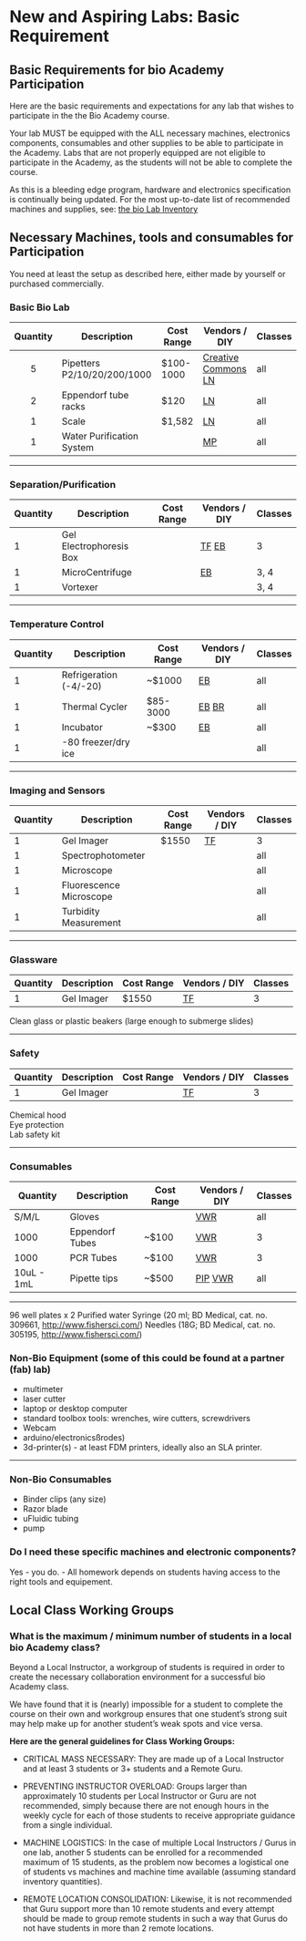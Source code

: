 # New and Aspiring Labs: Basic Requirement

## Basic Requirements for bio Academy Participation

Here are the basic requirements and expectations for any lab that wishes to participate in the the Bio Academy course.

Your lab MUST be equipped with the ALL necessary machines, electronics components, consumables and other supplies to be able to participate in the Academy. Labs that are not properly equipped are not eligible to participate in the Academy, as the students will not be able to complete the course.

As this is a bleeding edge program, hardware and electronics specification is continually being updated. For the most up-to-date list of recommended machines and supplies, see: [the bio Lab Inventory ](http://bio.academany.org/doc/inventory)

## Necessary Machines, tools and consumables for Participation

You need at least the setup as described here, either made by yourself or purchased commercially.

### Basic Bio Lab
|Quantity  | Description              | Cost Range  | Vendors / DIY                            | Classes  |
|:---:     | ---                      | ---         | ---                                  | ---      |
| 5 | Pipetters P2/10/20/200/1000  | $100-1000 | [Creative Commons](https://creativecommons.org) [LN](http://www.pipette.com/vwrpipettes?gclid=CNXDnO2bxscCFdKPHwodzesN1A) | all      |
| 2 | Eppendorf tube racks         | $120      | [LN](http://www.pipette.com/public/Landing.aspx?lid=78&sbr=5165&sbn=Pipette.com%20Tube%20Racks%20and%20Holders)| all      |
| 1 | Scale        | $1,582        | [LN](http://www.pipette.com/Balances?sbr=3545&sbn=A&D%20FC-i%20Series%20Scale)     | all      |
| 1 | Water Purification System    |             | [MP](http://tinyurl.com/gw3xafv)                             | all      |

---------------------------
### Separation/Purification
|Quantity  | Description              | Cost Range  | Vendors / DIY                             | Classes  |
|---       | ---                      | ---         | ---                                  | ---      |
| 1         | Gel Electrophoresis Box  |             | [TF](http://tiny.cc/gelelectbox) [EB](http://tinyurl.com/gsgh5wp)   | 3        |
| 1         | MicroCentrifuge          |             | [EB](http://www.ebay.com/bhp/microcentrifuge)                       |                           3, 4     |
| 1         | Vortexer                 |             |                                                                      |                           3, 4     |

-------------------------
### Temperature Control
|Quantity  | Description              | Cost Range  | Vendors   / DIY                           | Classes  |
|---       | ---                      | ---         | ---                                  | ---      |
| 1 | Refrigeration (-4/-20)  | ~$1000      | [EB](http://tinyurl.com/zrflska)                                                      | all      |
| 1         | Thermal Cycler          | $85-3000    | [EB](http://www.ebay.com/bhp/thermal-cycler) [BR](http://tinyurl.com/gl9eyht)  | all      |
| 1         | Incubator               | ~$300       | [EB](http://tinyurl.com/jea464z)                                                                       | all      |
| 1         | -80 freezer/dry ice     |                                                                                             |                           | all      |


---------------
### Imaging and Sensors
|Quantity  | Description              | Cost Range  | Vendors  / DIY                            | Classes  |
|---       | ---                      | ---         | ---                                  | ---      |
| 1         | Gel Imager               |  $1550      | [TF](http://tinyurl.com/gelimager) | 3        |
| 1         | Spectrophotometer        |             |        | all      |
| 1         | Microscope               |             |                       | all      |
| 1         | Fluorescence Microscope  |             |                    | all      |
| 1         | Turbidity Measurement    |             |                                 | all      |

---------------------------
### Glassware
|Quantity  | Description              | Cost Range  | Vendors  / DIY                            | Classes  |
|---       | ---                      | ---         | ---                                  | ---      |
| 1         | Gel Imager  |   $1550    | [TF](http://tinyurl.com/gelimager)              | 3      |

Clean glass or plastic beakers (large enough to submerge slides)

---------------------------
### Safety
|Quantity  | Description              | Cost Range  | Vendors  / DIY                            | Classes  |
|---       | ---                      | ---         | ---                                  | ---      |
| 1         | Gel Imager  |      | [TF](http://tinyurl.com/gelimager)             | 3      |

Chemical hood   
Eye protection   
Lab safety kit   

---------------------------
### Consumables
|Quantity  | Description              | Cost Range  | Vendors   / DIY                           | Classes  |
|---       | ---                      | ---         | ---                                  | ---      |
| S/M/L     | Gloves  |       | [VWR](https://us.vwr.com/store/catalog/product.jsp?product_id=4547294)            | all      |
| 1000         | Eppendorf Tubes  |   ~$100    | [VWR](http://tinyurl.com/gs86ntt)             | 3      |
| 1000         | PCR Tubes  |  ~$100     | [VWR](http://tinyurl.com/hq5zb2s)              | 3      |
| 10uL - 1mL         | Pipette tips  |  ~$500     | [PIP](http://www.pipette.com/BulkTips) [VWR](http://tinyurl.com/godhvcq)              | all      |

---------------------------

96 well plates x 2
Purified water
Syringe (20 ml; BD Medical, cat. no. 309661, http://www.fishersci.com/)
Needles (18G; BD Medical, cat. no. 305195, http://www.fishersci.com/)


### Non-Bio Equipment (some of this could be found at a partner (fab) lab)
* multimeter
* laser cutter
* laptop or desktop computer
* standard toolbox tools: wrenches, wire cutters, screwdrivers
* Webcam
* arduino/electronicsßrodes)
* 3d-printer(s) - at least FDM printers, ideally also an SLA printer.

-----------------------
### Non-Bio Consumables
* Binder clips (any size)
* Razor blade
* uFluidic tubing
* pump

### Do I need these specific machines and electronic components?

Yes - you do. - All homework depends on students having access to the right tools and equipement.


## Local Class Working Groups

### What is the maximum / minimum number of students in a local bio Academy class?

Beyond a Local Instructor, a workgroup of students is required in order to create the necessary collaboration environment for a successful bio Academy class.

We have found that it is (nearly) impossible for a student to complete the course on their own and workgroup ensures that one student’s strong suit may help make up for another student’s weak spots and vice versa.

**Here are the general guidelines for Class Working Groups:**

* CRITICAL MASS NECESSARY: They are made up of a Local Instructor and at least 3 students or 3+ students and a Remote Guru.

* PREVENTING INSTRUCTOR OVERLOAD: Groups larger than approximately 10 students per Local Instructor or Guru are not recommended, simply because there are not enough hours in the weekly cycle for each of those students to receive appropriate guidance from a single individual.

* MACHINE LOGISTICS: In the case of multiple Local Instructors / Gurus in one lab, another 5 students can be enrolled for a recommended maximum of 15 students, as the problem now becomes a logistical one of students vs machines and machine time available (assuming standard inventory quantities).

* REMOTE LOCATION CONSOLIDATION: Likewise, it is not recommended that Guru support more than 10 remote students and every attempt should be made to group remote students in such a way that Gurus do not have students in more than 2 remote locations.   
